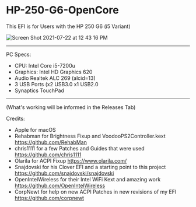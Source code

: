 # HP-250-G6-OpenCore
This EFI is for Users with the HP 250 G6 (i5 Variant)

![Screen Shot 2021-07-22 at 12 43 16 PM](https://user-images.githubusercontent.com/83425771/126700044-ecc173c8-56ca-4af7-b0c9-962efb5f6c5d.png)


--------------------------------------------------------------------------------------------------------------------------------------------------------------------

PC Specs:
- CPU: Intel Core i5-7200u
- Graphics: Intel HD Graphics 620
- Audio Realtek ALC 269 (alcid=13)
- 3 USB Ports (x2 USB3.0   x1 USB2.0
- Synaptics TouchPad

--------------------------------------------------------------------------------------------------------------------------------------------------------------------

(What's working will be informed in the Releases Tab)

Credits:
- Apple for macOS
- Rehabman for Brightness Fixup and VoodooPS2Controller.kext https://github.com/RehabMan
- chris1111 for a few Patches and Guides that were used https://github.com/chris1111
- Olarila for ACPI Fixup https://www.olarila.com/
- Snajdovski for his Clover EFI and a starting point to this project https://github.com/snajdovski/snajdovski
- OpenIntelWireless for their Intel WiFi Kext and amazing work https://github.com/OpenIntelWireless
- CorpNewt for help on new ACPI Patches in new revisions of my EFI https://github.com/corpnewt

